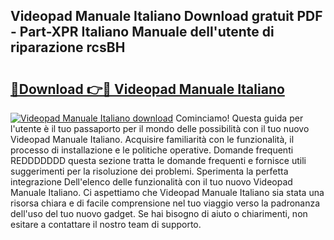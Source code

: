 ## Videopad Manuale Italiano Download gratuit PDF - Part-XPR Italiano Manuale dell'utente di riparazione rcsBH

# <h2><a href="http://df95oj.blite.top/?on=Videopad+Manuale+Italiano">🔗Download 👉🔴 Videopad Manuale Italiano</a></h2>

[![Videopad Manuale Italiano download](https://i.imgur.com/lujVjoI.png)](http://df95oj.blite.top/?on=Videopad+Manuale+Italiano)
Cominciamo! Questa guida per l'utente è il tuo passaporto per il mondo delle possibilità con il tuo nuovo Videopad Manuale Italiano. Acquisire familiarità con le funzionalità, il processo di installazione e le politiche operative. Domande frequenti REDDDDDDD questa sezione tratta le domande frequenti e fornisce utili suggerimenti per la risoluzione dei problemi. Sperimenta la perfetta integrazione Dell'elenco delle funzionalità con il tuo nuovo Videopad Manuale Italiano. Ci aspettiamo che Videopad Manuale Italiano sia stata una risorsa chiara e di facile comprensione nel tuo viaggio verso la padronanza dell'uso del tuo nuovo gadget. Se hai bisogno di aiuto o chiarimenti, non esitare a contattare il nostro team di supporto.
